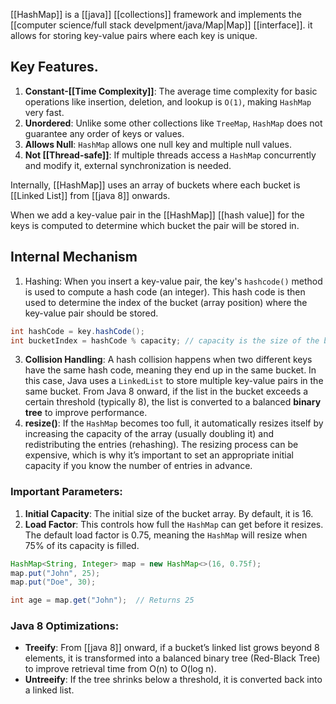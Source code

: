 [[HashMap]] is a [[java]] [[collections]] framework and implements the [[computer science/full stack develpment/java/Map|Map]] [[interface]]. it allows for storing key-value pairs where each key is unique.

## Key Features.

1. **Constant-[[Time Complexity]]**: The average time complexity for basic operations like insertion, deletion, and lookup is `O(1)`, making `HashMap` very fast.
2. **Unordered**: Unlike some other collections like `TreeMap`, `HashMap` does not guarantee any order of keys or values.
3. **Allows Null**: `HashMap` allows one null key and multiple null values.
4. **Not [[Thread-safe]]**: If multiple threads access a `HashMap` concurrently and modify it, external synchronization is needed.

Internally, [[HashMap]] uses an array of buckets where each bucket is [[Linked List]] from [[java 8]] onwards.

When we add a key-value pair in the [[HashMap]]  [[hash value]] for the keys is computed to determine which bucket the pair will be stored in.

## Internal Mechanism

1. Hashing: When you insert a key-value pair, the key's `hashcode()` method is used to compute a hash code (an integer). This hash code is then used to determine the index of the bucket (array position) where the key-value pair should be stored.

```java
int hashCode = key.hashCode();
int bucketIndex = hashCode % capacity; // capacity is the size of the bucket array
```

3. **Collision Handling**: A hash collision happens when two different keys have the same hash code, meaning they end up in the same bucket. In this case, Java uses a `LinkedList` to store multiple key-value pairs in the same bucket. From Java 8 onward, if the list in the bucket exceeds a certain threshold (typically 8), the list is converted to a balanced **binary tree** to improve performance.
4. **resize()**: If the `HashMap` becomes too full, it automatically resizes itself by increasing the capacity of the array (usually doubling it) and redistributing the entries (rehashing). The resizing process can be expensive, which is why it’s important to set an appropriate initial capacity if you know the number of entries in advance.
### Important Parameters:

1. **Initial Capacity**: The initial size of the bucket array. By default, it is 16.
2. **Load Factor**: This controls how full the `HashMap` can get before it resizes. The default load factor is 0.75, meaning the `HashMap` will resize when 75% of its capacity is filled.
```java
HashMap<String, Integer> map = new HashMap<>(16, 0.75f);
map.put("John", 25);
map.put("Doe", 30);

int age = map.get("John");  // Returns 25
```

### Java 8 Optimizations:

- **Treeify**: From [[java 8]] onward, if a bucket’s linked list grows beyond 8 elements, it is transformed into a balanced binary tree (Red-Black Tree) to improve retrieval time from O(n) to O(log n).
- **Untreeify**: If the tree shrinks below a threshold, it is converted back into a linked list.
